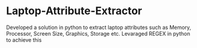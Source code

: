 # Laptop-Attribute-Extractor

Developed a solution in python to extract laptop attributes such as Memory, Processor, Screen Size, Graphics, Storage etc.
Levaraged REGEX in python to achieve this
